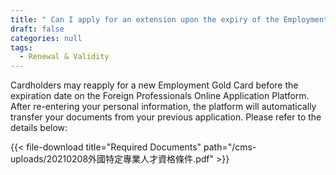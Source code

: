 ```yaml
---
title: " Can I apply for an extension upon the expiry of the Employment Gold Card?"
draft: false
categories: null
tags:
  - Renewal & Validity
---
```

Cardholders may reapply for a new Employment Gold Card before the expiration date on the Foreign Professionals Online Application Platform. After re-entering your personal information, the platform will automatically transfer your documents from your previous application. Please refer to the details below:

{{< file-download title="Required Documents" path="/cms-uploads/20210208外國特定專業人才資格條件.pdf" >}}